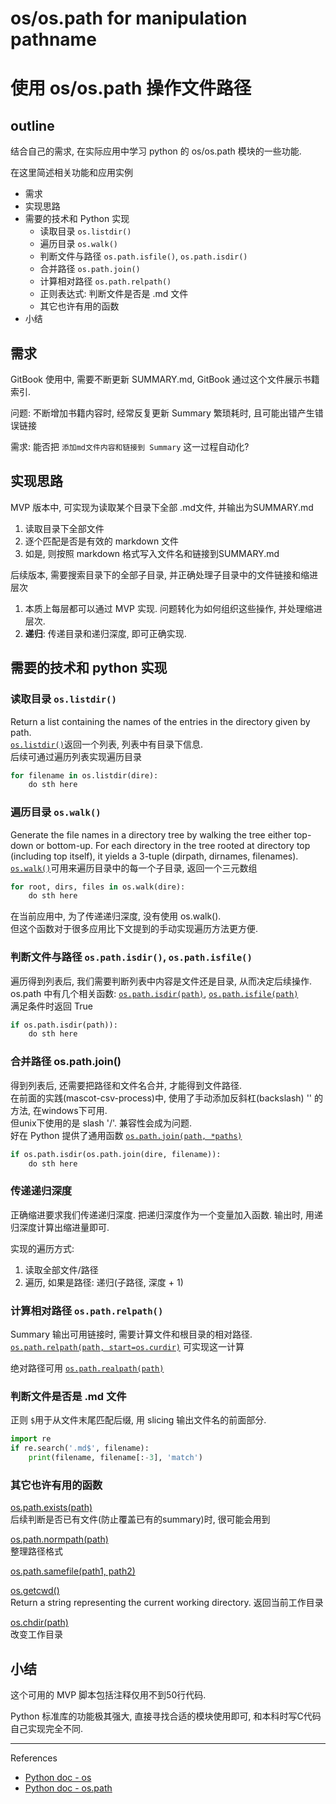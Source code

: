 # os/os.path for manipulation pathname
# 使用 os/os.path 操作文件路径

## outline

结合自己的需求, 在实际应用中学习 python 的 os/os.path 模块的一些功能.

在这里简述相关功能和应用实例

- 需求
- 实现思路
- 需要的技术和 Python 实现
  - 读取目录 `os.listdir()`
  - 遍历目录 `os.walk()`
  - 判断文件与路径 `os.path.isfile()`, `os.path.isdir()`
  - 合并路径 `os.path.join()`
  - 计算相对路径 `os.path.relpath()`
  - 正则表达式: 判断文件是否是 .md 文件
  - 其它也许有用的函数
- 小结

## 需求

GitBook 使用中, 需要不断更新 SUMMARY.md, GitBook 通过这个文件展示书籍索引.

问题: 不断增加书籍内容时, 经常反复更新 Summary 繁琐耗时, 且可能出错产生错误链接

需求: 能否把 `添加md文件内容和链接到 Summary` 这一过程自动化?

## 实现思路
MVP 版本中, 可实现为读取某个目录下全部 .md文件, 并输出为SUMMARY.md

1. 读取目录下全部文件
2. 逐个匹配是否是有效的 markdown 文件
3. 如是, 则按照 markdown 格式写入文件名和链接到SUMMARY.md

后续版本, 需要搜索目录下的全部子目录, 并正确处理子目录中的文件链接和缩进层次

1. 本质上每层都可以通过 MVP 实现. 问题转化为如何组织这些操作, 并处理缩进层次.
2. **递归**: 传递目录和递归深度, 即可正确实现.

## 需要的技术和 python 实现

### 读取目录 `os.listdir()`
Return a list containing the names of the entries in the directory given by path.  
[`os.listdir()`](https://docs.python.org/3/library/os.html#os.listdir)返回一个列表, 列表中有目录下信息.  
后续可通过遍历列表实现遍历目录

```python
for filename in os.listdir(dire):
    do sth here
```

### 遍历目录 `os.walk()`
Generate the file names in a directory tree by walking the tree either top-down or bottom-up. For each directory in the tree rooted at directory top (including top itself), it yields a 3-tuple (dirpath, dirnames, filenames).  
[`os.walk()`](https://docs.python.org/3/library/os.html#os.walk)可用来遍历目录中的每一个子目录, 返回一个三元数组

```python
for root, dirs, files in os.walk(dire):
    do sth here
```

在当前应用中, 为了传递递归深度, 没有使用 os.walk().   
但这个函数对于很多应用比下文提到的手动实现遍历方法更方便.

### 判断文件与路径 `os.path.isdir()`, `os.path.isfile()`
遍历得到列表后, 我们需要判断列表中内容是文件还是目录, 从而决定后续操作.  
os.path 中有几个相关函数: [`os.path.isdir(path)`](https://docs.python.org/3/library/os.path.html#os.path.isdir), [`os.path.isfile(path)`](https://docs.python.org/3/library/os.path.html#os.path.isfile)  
满足条件时返回 True

```python
if os.path.isdir(path)):
    do sth here
```

### 合并路径 os.path.join()
得到列表后, 还需要把路径和文件名合并, 才能得到文件路径.   
在前面的实践(mascot-csv-process)中, 使用了手动添加反斜杠(backslash) '\' 的方法, 在windows下可用.   
但unix下使用的是 slash '/'. 兼容性会成为问题.   
好在 Python 提供了通用函数 [`os.path.join(path, *paths)`](https://docs.python.org/3/library/os.path.html#os.path.join)

```python
if os.path.isdir(os.path.join(dire, filename)):
    do sth here
```

### 传递递归深度
正确缩进要求我们传递递归深度. 把递归深度作为一个变量加入函数. 输出时, 用递归深度计算出缩进量即可.

实现的遍历方式: 
1. 读取全部文件/路径
2. 遍历, 如果是路径: 递归(子路径, 深度 + 1)

### 计算相对路径 `os.path.relpath()`
Summary 输出可用链接时, 需要计算文件和根目录的相对路径.  
[`os.path.relpath(path, start=os.curdir)`](https://docs.python.org/3/library/os.path.html#os.path.relpath) 可实现这一计算

绝对路径可用 [`os.path.realpath(path)`](https://docs.python.org/3/library/os.path.html#os.path.realpath)


### 判断文件是否是 .md 文件
正则 `$`用于从文件末尾匹配后缀, 用 slicing 输出文件名的前面部分.

```python
import re
if re.search('.md$', filename): 
    print(filename, filename[:-3], 'match')
```


### 其它也许有用的函数

[os.path.exists(path)](https://docs.python.org/3/library/os.path.html#os.path.exists)  
后续判断是否已有文件(防止覆盖已有的summary)时, 很可能会用到

[os.path.normpath(path)](https://docs.python.org/3/library/os.path.html#os.path.normpath)  
整理路径格式

[os.path.samefile(path1, path2)](https://docs.python.org/3/library/os.path.html#os.path.samefile)

[os.getcwd()](https://docs.python.org/3/library/os.html#os.getcwd)  
Return a string representing the current working directory. 返回当前工作目录

[os.chdir(path)](https://docs.python.org/3/library/os.html#os.chdir)  
改变工作目录

## 小结

这个可用的 MVP 脚本包括注释仅用不到50行代码.

Python 标准库的功能极其强大, 直接寻找合适的模块使用即可, 和本科时写C代码自己实现完全不同.

---

References

- [Python doc - os](https://docs.python.org/3/library/os.html)
- [Python doc - os.path](https://docs.python.org/3/library/os.path.html)
